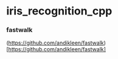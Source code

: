 # iris_recognition_cpp

### fastwalk

(https://github.com/andikleen/fastwalk)[https://github.com/andikleen/fastwalk]


